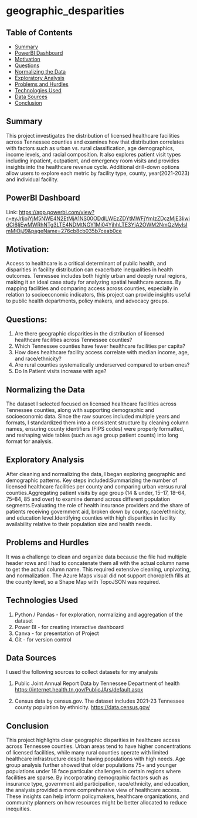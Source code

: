 # geographic_desparities




## Table of Contents
* [Summary](#Summary)
* [PowerBI Dashboard](#PowerBI-Dashboard)
* [Motivation](#motivation)
* [Questions](#questions)
* [Normalizing the Data](#normaling-the-data)
* [Exploratory Analysis](#exploratory-analysis)
* [Problems and Hurdles](#problems-and-hurdles)
* [Technologies Used](#technologies-used)
* [Data Sources](#sources)
* [Conclusion](#conclusion)

## Summary
This project investigates the distribution of licensed healthcare facilities across Tennessee counties and examines how that distribution correlates with factors such as urban vs. rural classification, age demographics, income levels, and racial composition. It also explores patient visit types including inpatient, outpatient, and emergency room visits and provides insights into the healthcare revenue cycle.
Additional drill-down options allow users to explore each metric by facility type, county, year(2021-2023) and individual facility.


## PowerBI Dashboard
Link: https://app.powerbi.com/view?r=eyJrIjoiYjM5NWE4N2EtMjA1NS00ODdlLWEzZDYtMWFjYmIzZDczMjE3IiwidCI6IjEwMWRhNTg3LTE4NDMtNGY1Mi04YjhhLTE3YjA2OWM2NmQzMyIsImMiOjJ9&pageName=276cb8cb035b7ceab0ce

## Motivation:
Access to healthcare is a critical determinant of public health, and disparities in facility distribution can exacerbate inequalities in health outcomes. Tennessee includes both highly urban and deeply rural regions, making it an ideal case study for analyzing spatial healthcare access. By mapping facilities and comparing access across counties, especially in relation to socioeconomic indicators, this project can provide insights useful to public health departments, policy makers, and advocacy groups. 

## Questions:
1) Are there geographic disparities in the distribution of licensed healthcare facilities across Tennessee counties?
2) Which Tennessee counties have fewer healthcare facilities per capita?
3) How does healthcare facility access correlate with median income, age, and race/ethnicity?
4) Are rural counties systematically underserved compared to urban ones?
5) Do In Patient visits increase with age?

## Normalizing the Data
The dataset I selected focused on licensed healthcare facilities across Tennessee counties, along with supporting demographic and socioeconomic data. Since the raw sources included multiple years and formats, I standardized them into a consistent structure by cleaning column names, ensuring county identifiers (FIPS codes) were properly formatted, and reshaping wide tables (such as age group patient counts) into long format for analysis.

## Exploratory Analysis
After cleaning and normalizing the data, I began exploring geographic and demographic patterns. 
Key steps included:Summarizing the number of licensed healthcare facilities per county and comparing urban versus rural counties.Aggregating patient visits by age group (14 & under, 15–17, 18–64, 75–84, 85 and over) to examine demand across different population segments.Evaluating the role of health insurance providers and the share of patients receiving government aid, broken down by county, race/ethnicity, and education level.Identifying counties with high disparities in facility availability relative to their population size and health needs.

## Problems and Hurdles
It was a challenge to clean and organize data because the file had multiple header rows and I had to concatenate them all with the actual column name to get the actual column name. This required extensive cleaning, unpivoting, and normalization.
The Azure Maps visual did not support choropleth fills at the county level, so a Shape Map with TopoJSON was required.

## Technologies Used
1) Python / Pandas - for exploration, normalizing and aggregation of the dataset
2) Power BI - for creating interactive dashboard
3) Canva - for presentation of Project
4) Git - for version control

## Data Sources
I used the following sources to collect datasets for my analysis

1) Public Joint Annual Report Data by Tennessee Department of health
https://internet.health.tn.gov/PublicJArs/default.aspx

2) Census data by census.gov. The dataset includes 2021-23 Tennessee county population by ethnicity.
https://data.census.gov/


## Conclusion
This project highlights clear geographic disparities in healthcare access across Tennessee counties. Urban areas tend to have higher concentrations of licensed facilities, while many rural counties operate with limited healthcare infrastructure despite having populations with high needs. Age group analysis further showed that older populations 75+ and younger populations under 18 face particular challenges in certain regions where facilities are sparse.
By incorporating demographic factors such as insurance type, government aid participation, race/ethnicity, and education, the analysis provided a more comprehensive view of healthcare access. These insights can help inform policymakers, healthcare organizations, and community planners on how resources might be better allocated to reduce inequities.


